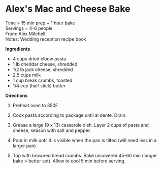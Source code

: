 **Alex's Mac and Cheese Bake** 
====

Time = 15 min prep + 1 hour bake \
Servings = 4-6 people \
From: Alex Mitchell \
Notes: Wedding reception recipe book

**Ingredients**

-  4 cups dried elbow pasta
-  1 lb cheddar cheese, shredded
-  1/2 lb jack cheese, shredded
-  2.5 cups milk
-  1 cup break crumbs, toasted
-  1/4 cup (half stick) butter

**Directions**

1.  Preheat oven to 350F

2.  Cook pasta according to package until al dente. Drain. 

3.  Grease a large (9 x 13) casserole dish. Layer 2 cups of pasta and cheese, season with salt and pepper. 

4.  Pour in milk until it is visible when the pan is tilted (will need less in a larger pan)

5.  Top with browned bread crumbs. Bake uncovered 45-60 min (longer bake = better set). Allow to cool 5 min before serving. 
